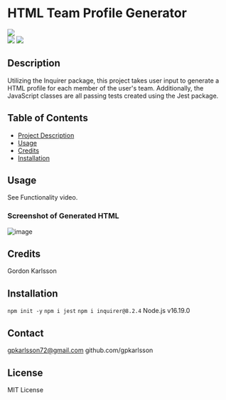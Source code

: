  
# HTML Team Profile Generator
    
<img src="https://img.shields.io/badge/License-MIT-yellow.svg" style="display:flex; justify-content:center"><a href="https://opensource.org/licenses/MIT" /></a>
<img src="https://img.shields.io/github/languages/count/gpkarlsson/10Team-Profile-Generator" />
<img src="https://img.shields.io/github/languages/top/gpkarlsson/10Team-Profile-Generator" />

## Description
Utilizing the Inquirer package, this project takes user input to generate a HTML profile for each member of the user's team. Additionally, the JavaScript classes are all passing tests created using the Jest package.

## Table of Contents
- [Project Description](#Description)
- [Usage](#Usage)
- [Credits](#Credits)
- [Installation](#Installation)

## Usage

See Functionality video.

### Screenshot of Generated HTML 
![image](https://user-images.githubusercontent.com/114494147/217688899-6c9ad01d-1160-4bc0-a62f-cccc60c8374d.png)

## Credits
Gordon Karlsson

## Installation
`npm init -y` `npm i jest` `npm i inquirer@8.2.4` Node.js v16.19.0

## Contact
gpkarlsson72@gmail.com
github.com/gpkarlsson

## License
MIT License


  
